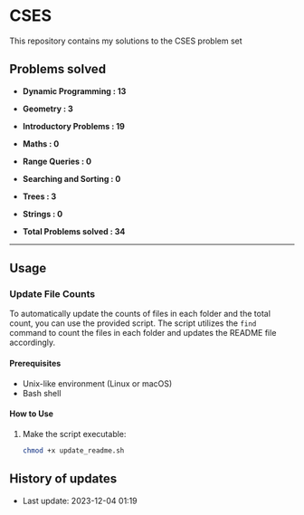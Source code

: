 # CSES

This repository contains my solutions to the CSES problem set

## Problems solved

- **Dynamic Programming : 13** *<number of files>*
- **Geometry : 3** *<number of files>*
- **Introductory Problems : 19** *<number of files>*
- **Maths : 0** *<number of files>*
- **Range Queries : 0** *<number of files>*
- **Searching and Sorting : 0** *<number of files>*
- **Trees : 3** *<number of files>*
- **Strings : 0** *<number of files>*

- **Total Problems solved : 34** *<sum of all files>*

---

## Usage

### Update File Counts

To automatically update the counts of files in each folder and the total count, you can use the provided script. The script utilizes the `find` command to count the files in each folder and updates the README file accordingly.

#### Prerequisites

- Unix-like environment (Linux or macOS)
- Bash shell

#### How to Use

1. Make the script executable:

   ```bash
   chmod +x update_readme.sh
   
  ## History of updates 

- Last update: 2023-12-04 01:19

